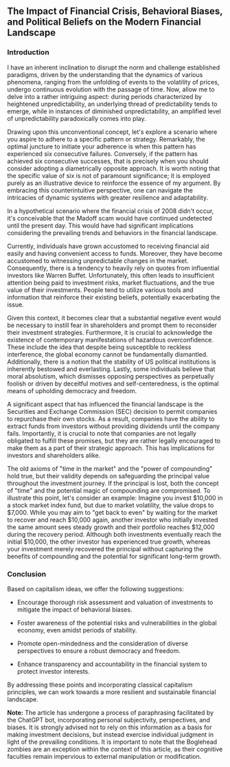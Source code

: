 ## The Impact of Financial Crisis, Behavioral Biases, and Political Beliefs on the Modern Financial Landscape



### Introduction

I have an inherent inclination to disrupt the norm and challenge established paradigms, driven by the understanding that the dynamics of various phenomena, ranging from the unfolding of events to the volatility of prices, undergo continuous evolution with the passage of time. Now, allow me to delve into a rather intriguing aspect: during periods characterized by heightened unpredictability, an underlying thread of predictability tends to emerge, while in instances of diminished unpredictability, an amplified level of unpredictability paradoxically comes into play.

Drawing upon this unconventional concept, let's explore a scenario where you aspire to adhere to a specific pattern or strategy. Remarkably, the optimal juncture to initiate your adherence is when this pattern has experienced six consecutive failures. Conversely, if the pattern has achieved six consecutive successes, that is precisely when you should consider adopting a diametrically opposite approach. It is worth noting that the specific value of six is not of paramount significance; it is employed purely as an illustrative device to reinforce the essence of my argument. By embracing this counterintuitive perspective, one can navigate the intricacies of dynamic systems with greater resilience and adaptability.

In a hypothetical scenario where the financial crisis of 2008 didn't occur, it's conceivable that the Madoff scam would have continued undetected until the present day. This would have had significant implications considering the prevailing trends and behaviors in the financial landscape.

Currently, individuals have grown accustomed to receiving financial aid easily and having convenient access to funds. Moreover, they have become accustomed to witnessing unpredictable changes in the market. Consequently, there is a tendency to heavily rely on quotes from influential investors like Warren Buffet. Unfortunately, this often leads to insufficient attention being paid to investment risks, market fluctuations, and the true value of their investments. People tend to utilize various tools and information that reinforce their existing beliefs, potentially exacerbating the issue.

Given this context, it becomes clear that a substantial negative event would be necessary to instill fear in shareholders and prompt them to reconsider their investment strategies. Furthermore, it is crucial to acknowledge the existence of contemporary manifestations of hazardous overconfidence. These include the idea that despite being susceptible to reckless interference, the global economy cannot be fundamentally dismantled. Additionally, there is a notion that the stability of US political institutions is inherently bestowed and everlasting. Lastly, some individuals believe that moral absolutism, which dismisses opposing perspectives as perpetually foolish or driven by deceitful motives and self-centeredness, is the optimal means of upholding democracy and freedom.

A significant aspect that has influenced the financial landscape is the Securities and Exchange Commission (SEC) decision to permit companies to repurchase their own stocks. As a result, companies have the ability to extract funds from investors without providing dividends until the company fails. Importantly, it is crucial to note that companies are not legally obligated to fulfill these promises, but they are rather legally encouraged to make them as a part of their strategic approach. This has implications for investors and shareholders alike.

The old axioms of "time in the market" and the "power of compounding" hold true, but their validity depends on safeguarding the principal value throughout the investment journey. If the principal is lost, both the concept of "time" and the potential magic of compounding are compromised. To illustrate this point, let's consider an example: Imagine you invest $10,000 in a stock market index fund, but due to market volatility, the value drops to $7,000. While you may aim to "get back to even" by waiting for the market to recover and reach $10,000 again, another investor who initially invested the same amount sees steady growth and their portfolio reaches $12,000 during the recovery period. Although both investments eventually reach the initial $10,000, the other investor has experienced true growth, whereas your investment merely recovered the principal without capturing the benefits of compounding and the potential for significant long-term growth.

### Conclusion

Based on capitalism ideas, we offer the following suggestions:

- Encourage thorough risk assessment and valuation of investments to mitigate the impact of behavioral biases.

- Foster awareness of the potential risks and vulnerabilities in the global economy, even amidst periods of stability.

- Promote open-mindedness and the consideration of diverse perspectives to ensure a robust democracy and freedom.

- Enhance transparency and accountability in the financial system to protect investor interests.

By addressing these points and incorporating classical capitalism principles, we can work towards a more resilient and sustainable financial landscape.

**Note:** The article has undergone a process of paraphrasing facilitated by the ChatGPT bot, incorporating personal subjectivity, perspectives, and biases. It is strongly advised not to rely on this information as a basis for making investment decisions, but instead exercise individual judgment in light of the prevailing conditions. It is important to note that the Boglehead zombies are an exception within the context of this article, as their cognitive faculties remain impervious to external manipulation or modification.


